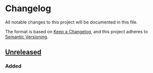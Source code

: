 # Changelog

All notable changes to this project will be documented in this file.

The format is based on [Keep a Changelog](https://keepachangelog.com/en/1.0.0/),
and this project adheres to [Semantic Versioning](https://semver.org/spec/v2.0.0.html).

## [Unreleased]

### Added


[Unreleased]: https://github.com/itchysats/10101/compare/ea1aacbc2ee9398d3da405d024e31e937dce4a62...HEAD
